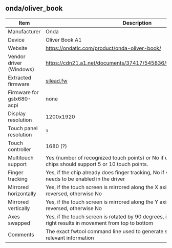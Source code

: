 onda/oliver_book
---------------------------------------------

| Item                      | Description |
|---------------------------|-------------|
| Manufacturer              | Onda |
| Device                    | Oliver Book A1 |
| Website                   | https://ondatlc.com/product/onda-oliver-book/ |
| Vendor driver (Windows)   | https://cdn21.a1.net/documents/37417/545836/OndaA1Tablet_Treiber.zip |
| Extracted firmware        | [silead.fw](silead.fw) |
| Firmware for gslx680-acpi | none |
| Display resolution        | 1200x1920 |
| Touch panel resolution    | ? |
| Touch controller          | 1680 (?) |
| Multitouch support        | Yes (number of recognized touch points) or No if unsupported. All Silead chips should support 5 or 10 touch points. |
| Finger tracking           | Yes, if the chip already does finger tracking, No if software finger tracking needs to be enabled in the driver |
| Mirrored horizontally     | Yes, if the touch screen is mirrored along the X axis, i.e. left and right are reversed, otherwise No |
| Mirrored vertically       | Yes, if the touch screen is mirrored along the Y axis, i.e. top and bottom are reversed, otherwise No |
| Axes swapped              | Yes, if the touch screen is rotated by 90 degrees, i.e. moving from left to right results in movement from top to bottom |
| Comments                  | The exact fwtool command line used to generate silead_ts.fw or other relevant information |
